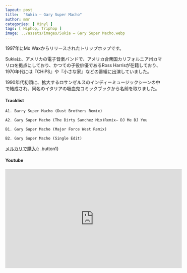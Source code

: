 ```yaml
---
layout: post
title:  "Sukia – Gary Super Macho"
author: mmr
categories: [ Vinyl ]
tags: [ Hiphop, Triphop ]
image: ../assets/images/Sukia – Gary Super Macho.webp
---
```


1997年にMo Waxからリリースされたトリップホップです。

Sukiaは、アメリカの電子音楽バンドで、アメリカ合衆国カリフォルニア州カマリロを拠点にしており、かつての子役俳優であるRoss Harrisが在籍しており、1970年代には『CHiPS』や『小さな家』などの番組に出演していました。

1990年代初頭に、拡大するロサンゼルスのインディーミュージックシーンの中で結成され、同名のイタリアの吸血鬼コミックブックから名前を取りました。

#### Tracklist
```md
A1. Barry Super Macho (Dust Brothers Remix)

A2. Gary Super Macho (The Dirty Sanchez Mix)Remix– DJ Me DJ You

B1. Gary Super Macho (Major Force West Remix)

B2. Gary Super Macho (Single Edit)
```

[メルカリで購入](https://jp.mercari.com/item/m70399421918?afid=6142608987){: .button1}

#### Youtube
<iframe width="560" height="315" src="https://www.youtube.com/embed/GBV0yuzlwVI?si=DgXqVVaYjALMlUeY" title="YouTube video player" frameborder="0" allow="accelerometer; autoplay; clipboard-write; encrypted-media; gyroscope; picture-in-picture; web-share" referrerpolicy="strict-origin-when-cross-origin" allowfullscreen></iframe>